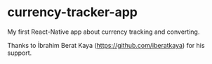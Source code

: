 # currency-tracker-app
My first React-Native app about currency tracking and converting.

Thanks to İbrahim Berat Kaya (https://github.com/iberatkaya) for his support.

